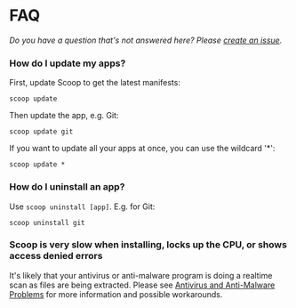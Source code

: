 # FAQ

_Do you have a question that's not answered here? Please [create an issue](https://github.com/lukesampson/scoop/issues/new)._

### How do I update my apps?

First, update Scoop to get the latest manifests:

```
scoop update
```

Then update the app, e.g. Git:

```
scoop update git
```

If you want to update all your apps at once, you can use the wildcard '\*':

```
scoop update *
```

### How do I uninstall an app?

Use `scoop uninstall [app]`. E.g. for Git:

```
scoop uninstall git
```

### Scoop is very slow when installing, locks up the CPU, or shows access denied errors

It's likely that your antivirus or anti-malware program is doing a realtime scan as files are being extracted. Please see [Antivirus and Anti-Malware Problems](https://github.com/lukesampson/scoop/wiki/Antivirus-and-Anti-Malware-Problems) for more information and possible workarounds.
